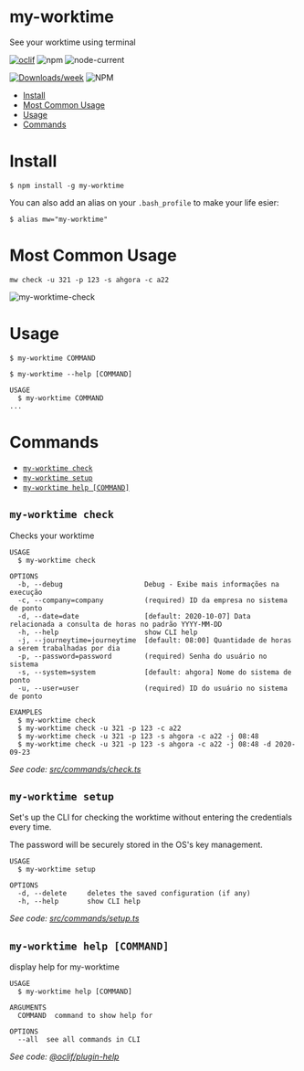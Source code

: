 my-worktime
==========
See your worktime using terminal


[![oclif](https://img.shields.io/badge/cli-oclif-brightgreen.svg)](https://oclif.io)
![npm](https://img.shields.io/npm/v/my-worktime)
![node-current](https://img.shields.io/node/v/my-worktime)

[![Downloads/week](https://img.shields.io/npm/dw/my-worktime.svg)](https://npmjs.org/package/my-worktime)
![NPM](https://img.shields.io/npm/l/my-worktime)

<!-- toc -->
* [Install](#install)
* [Most Common Usage](#most-common-usage)
* [Usage](#usage)
* [Commands](#commands)
<!-- tocstop -->

# Install
```
$ npm install -g my-worktime
```

You can also add an alias on your `.bash_profile` to make your life esier:

```
$ alias mw="my-worktime"
```

# Most Common Usage

```
mw check -u 321 -p 123 -s ahgora -c a22
```
![my-worktime-check](https://user-images.githubusercontent.com/2482989/94374192-f0597180-00e0-11eb-8fbb-39d67975963d.gif)


# Usage

```sh-session
$ my-worktime COMMAND

$ my-worktime --help [COMMAND]

USAGE
  $ my-worktime COMMAND
...
```

# Commands
<!-- commands -->
* [`my-worktime check`](#my-worktime-check)
* [`my-worktime setup`](#my-worktime-setup)
* [`my-worktime help [COMMAND]`](#my-worktime-help-command)

## `my-worktime check`

Checks your worktime

```
USAGE
  $ my-worktime check

OPTIONS
  -b, --debug                    Debug - Exibe mais informações na execução
  -c, --company=company          (required) ID da empresa no sistema de ponto
  -d, --date=date                [default: 2020-10-07] Data relacionada a consulta de horas no padrão YYYY-MM-DD
  -h, --help                     show CLI help
  -j, --journeytime=journeytime  [default: 08:00] Quantidade de horas a serem trabalhadas por dia
  -p, --password=password        (required) Senha do usuário no sistema
  -s, --system=system            [default: ahgora] Nome do sistema de ponto
  -u, --user=user                (required) ID do usuário no sistema de ponto

EXAMPLES
  $ my-worktime check
  $ my-worktime check -u 321 -p 123 -c a22
  $ my-worktime check -u 321 -p 123 -s ahgora -c a22 -j 08:48
  $ my-worktime check -u 321 -p 123 -s ahgora -c a22 -j 08:48 -d 2020-09-23
```

_See code: [src/commands/check.ts](https://github.com/carloshpds/my-worktime/blob/v1.1.0/src/commands/check.ts)_

## `my-worktime setup`

Set's up the CLI for checking the worktime without entering the credentials every time.

The password will be securely stored in the OS's key management.

```
USAGE
  $ my-worktime setup

OPTIONS
  -d, --delete     deletes the saved configuration (if any)
  -h, --help       show CLI help
```

_See code: [src/commands/setup.ts](https://github.com/carloshpds/my-worktime/blob/v1.1.0/src/commands/setup.ts)_

## `my-worktime help [COMMAND]`

display help for my-worktime

```
USAGE
  $ my-worktime help [COMMAND]

ARGUMENTS
  COMMAND  command to show help for

OPTIONS
  --all  see all commands in CLI
```

_See code: [@oclif/plugin-help](https://github.com/oclif/plugin-help/blob/v3.2.0/src/commands/help.ts)_
<!-- commandsstop -->
